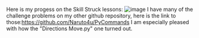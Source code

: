 Here is my progess on the Skill Struck lessons:
![image](https://github.com/user-attachments/assets/f22f3050-8902-4599-9cb3-1ddd2d081eb7)
I have many of the challenge problems on my other github repository, here is the link to those:https://github.com/Naruto4u/PyCommands
I am especially pleased with how the "Directions Move.py" one turned out.
